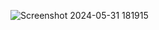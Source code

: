 ![Screenshot 2024-05-31 181915](https://github.com/abubakaristiak/cpp-Project/assets/151659711/2a42dddd-2048-4c2b-a3db-6fec6b3012d9)
